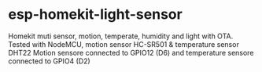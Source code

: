 # esp-homekit-light-sensor

Homekit muti sensor, motion, temperate, humidity and light with OTA.
Tested with NodeMCU, motion sensor HC-SR501 & temperature sensor DHT22
Motion sensore connected to GPIO12 (D6) and temperature sensore connected to GPIO4 (D2)
